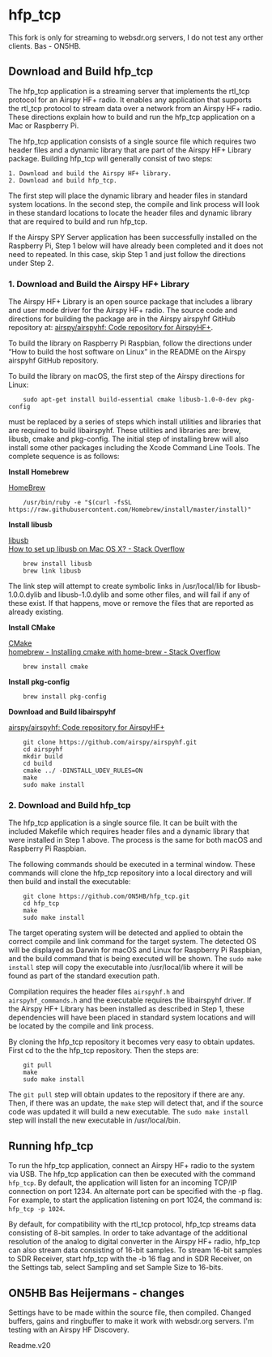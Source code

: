# hfp\_tcp

This fork is only for streaming to websdr.org servers, I do not test any orther clients. Bas - ON5HB.

## Download and Build hfp_tcp
The hfp\_tcp application is a streaming server that implements the rtl\_tcp protocol for an Airspy HF+ radio.  It enables any application that supports the rtl_tcp protocol to stream data over a network from an Airspy HF+ radio. These directions explain how to build and run the hfp\_tcp application on a Mac or Raspberry Pi.

The hfp\_tcp application consists of a single source file which requires two header files and a dynamic library that are part of the Airspy HF+ Library package.   Building hfp_tcp will generally consist of two steps:

	1. Download and build the Airspy HF+ library.
	2. Download and build hfp_tcp.

The first step will place the dynamic library and header files in standard system locations.  In the second step, the compile and link process will look in these standard locations to locate the header files and dynamic library that are required to build and run hfp_tcp.

If the Airspy SPY Server application has been successfully installed on the Raspberry Pi, Step 1 below will have already been completed and it does not need to repeated.  In this case, skip Step 1 and just follow the directions under Step 2.


### 1. Download and Build the Airspy HF+ Library

The Airspy HF+ Library is an open source  package that includes a library and user mode driver for the Airspy HF+ radio.  The source code and directions for building the package are in the Airspy airspyhf GitHub repository at: [airspy/airspyhf: Code repository for AirspyHF+](https://github.com/airspy/airspyhf/).

To build the library on Raspberry Pi Raspbian, follow the directions under “How to build the host software on Linux” in the README on the Airspy airspyhf GitHub repository.  

To build the library on macOS, the first step of the Airspy directions for Linux:

		sudo apt-get install build-essential cmake libusb-1.0-0-dev pkg-config

must be replaced by a series of steps which install utilities and libraries that are required to build libairspyhf.  These utilities and libraries are: brew, libusb, cmake and pkg-config.  The initial step of installing brew will also install some other packages including the Xcode Command Line Tools.  The complete sequence is as follows:

**Install Homebrew**

[HomeBrew](https://brew.sh/)

		/usr/bin/ruby -e "$(curl -fsSL https://raw.githubusercontent.com/Homebrew/install/master/install)"


**Install libusb**

[libusb](http://macappstore.org/libusb/)  
[How to set up libusb on Mac OS X? - Stack Overflow](https://stackoverflow.com/questions/3853634/how-to-set-up-libusb-on-mac-os-x)

		brew install libusb
		brew link libusb

The link step will attempt to create symbolic links in /usr/local/lib
for libusb-1.0.0.dylib and libusb-1.0.dylib and some other files, and
will fail if any of these exist.  If that happens, move or remove the
files that are reported as already existing.

**Install CMake**

[CMake](https://cmake.org/download/)  
[homebrew - Installing cmake with home-brew - Stack Overflow](https://stackoverflow.com/questions/32185079/installing-cmake-with-home-brew)

		brew install cmake

**Install pkg-config**

		brew install pkg-config

**Download and Build libairspyhf**

[airspy/airspyhf: Code repository for AirspyHF+](https://github.com/airspy/airspyhf/)

		git clone https://github.com/airspy/airspyhf.git
		cd airspyhf
		mkdir build
		cd build  
		cmake ../ -DINSTALL_UDEV_RULES=ON  
		make  
		sudo make install

### 2. Download and Build hfp_tcp

The hfp\_tcp application is a single source file.  It can be built with the included Makefile which requires header files and a dynamic library that were installed in Step 1 above.  The process is the same for both macOS and Raspberry Pi Raspbian.

The following commands should be executed in a terminal window.  These commands will clone the hfp\_tcp repository into a local directory and will then build and install the executable:

		git clone https://github.com/ON5HB/hfp_tcp.git
		cd hfp_tcp
		make
		sudo make install

The target operating system will be detected and applied to obtain the correct compile and link command for the target system.  The detected OS will be displayed as Darwin for macOS and Linux for Raspberry Pi Raspbian, and the build command that is being executed will be shown.   The `sudo make install` step will copy the executable into /usr/local/lib where it will be found as part of the standard execution path.

Compilation requires the header files `airspyhf.h` and `airspyhf_commands.h` and the executable requires the libairspyhf driver. If the Airspy HF+ Library has been installed as described in Step 1, these dependencies will have been placed in standard system locations and will be located by the compile and link process.  

By cloning the hfp\_tcp repository it becomes very easy to obtain updates.  First cd to the the hfp\_tcp repository. Then the steps are:

		git pull
		make
		sudo make install

The `git pull` step will obtain updates to the repository if there are any.  Then, if there was an update, the `make` step will detect that, and if the source code was updated it will build a new executable.  The `sudo make install` step will install the new executable in /usr/local/bin.

## Running hfp\_tcp
To run the hfp\_tcp application, connect an Airspy HF+ radio to the system via USB.  The hfp\_tcp application can then be executed with the command `hfp_tcp`.  By default, the application will listen for an incoming TCP/IP connection on port 1234.  An alternate port can be specified with the -p flag.  For example, to start the application listening on port 1024, the command is:  `hfp_tcp -p 1024`.

By default, for compatibility with the rtl_tcp protocol, hfp_tcp streams data consisting of 8-bit samples.  In order to take advantage of the additional resolution of the analog to digital converter in the Airspy HF+ radio, hfp_tcp can also stream data consisting of 16-bit samples.  To stream 16-bit samples to SDR Receiver, start hfp_tcp with the -b 16 flag and in SDR Receiver, on the Settings tab, select Sampling and set Sample Size to 16-bits.  

## ON5HB Bas Heijermans - changes
Settings have to be made within the source file, then compiled.
Changed buffers, gains and ringbuffer to make it work with websdr.org servers.
I'm testing with an Airspy HF Discovery.

Readme.v20
